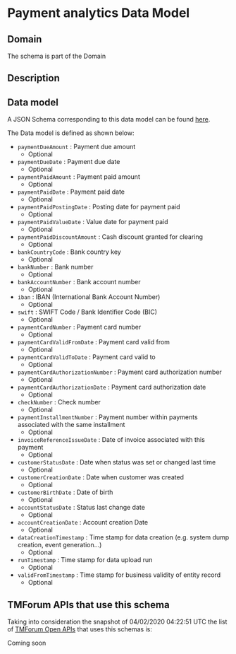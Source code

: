 # Payment analytics Data Model

## Domain

The  schema is part of the  Domain

## Description



## Data model

A JSON Schema corresponding to this data model can be found
[here](https://github.com/tmforum-rand/schemas/blob/candidates/Analytics/PaymentAnalytics.schema.json).

The Data model is defined as shown below:
- `paymentDueAmount` : Payment due amount
  - Optional
- `paymentDueDate` : Payment due date
  - Optional
- `paymentPaidAmount` : Payment paid amount
  - Optional
- `paymentPaidDate` : Payment paid date
  - Optional
- `paymentPaidPostingDate` : Posting date for payment paid
  - Optional
- `paymentPaidValueDate` : Value date for payment paid
  - Optional
- `paymentPaidDiscountAmount` : Cash discount granted for clearing
  - Optional
- `bankCountryCode` : Bank country key
  - Optional
- `bankNumber` : Bank number
  - Optional
- `bankAccountNumber` : Bank account number
  - Optional
- `iban` : IBAN (International Bank Account Number)
  - Optional
- `swift` : SWIFT Code / Bank Identifier Code (BIC)
  - Optional
- `paymentCardNumber` : Payment card number
  - Optional
- `paymentCardValidFromDate` : Payment card valid from
  - Optional
- `paymentCardValidToDate` : Payment card valid to
  - Optional
- `paymentCardAuthorizationNumber` : Payment card authorization number
  - Optional
- `paymentCardAuthorizationDate` : Payment card authorization date
  - Optional
- `checkNumber` : Check number
  - Optional
- `paymentInstallmentNumber` : Payment number within payments associated with the same installment
  - Optional
- `invoiceReferenceIssueDate` : Date of invoice associated with this payment
  - Optional
- `customerStatusDate` : Date when status was set or changed last time
  - Optional
- `customerCreationDate` : Date when customer was created
  - Optional
- `customerBirthDate` : Date of birth
  - Optional
- `accountStatusDate` : Status last change date
  - Optional
- `accountCreationDate` : Account creation Date
  - Optional
- `dataCreationTimestamp` : Time stamp for data creation (e.g. system dump creation, event generation…)
  - Optional
- `runTimestamp` : Time stamp for data upload run
  - Optional
- `validFromTimestamp` : Time stamp for business validity of entity record
  - Optional




## TMForum APIs that use this schema

Taking into consideration the snapshot of 04/02/2020 04:22:51 UTC the list of [TMForum Open APIs](https://www.tmforum.org/open-apis/) that uses this schemas is:

Coming soon